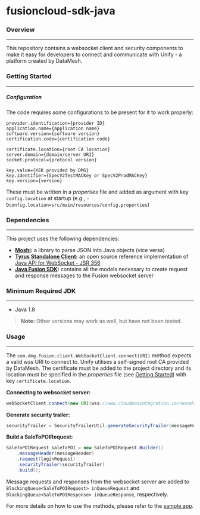 # fusioncloud-sdk-java

### Overview

***

This repository contains a websocket client and security components to make it easy for developers to connect and communicate with Unify - a platform created by DataMesh.

### Getting Started

***

##### Configuration
The code requires some configurations to be present for it to work properly:

`provider.identification={provider ID}`  
`application.name={application name}`  
`software.version={software version}`  
`certification.code={certification code}`  

`certificate.location={root CA location}`  
`server.domain={domain/server URI}`  
`socket.protocol={protocol version}`

`key.value={KEK provided by DMG}`  
`key.identifier={SpecV2TestMACKey or SpecV2ProdMACKey}`  
`key.version={version}`  

These must be written in a *properties* file and added as argument with key `config.location` at startup (e.g., `-Dconfig.location=src/main/resources/config.properties`)

### Dependencies

***

This project uses the following dependencies:  

- **[Moshi](https://github.com/square/moshi):** a library to parse JSON into Java objects (vice versa)  
- **[Tyrus Standalone Client](https://github.com/eclipse-ee4j/tyrus):** an open source reference implementation of [Java API for WebSocket - JSR 356](https://www.oracle.com/technical-resources/articles/java/jsr356.html)
- **[Java Fusion SDK](https://github.com/datameshgroup/fusionsatellite-sdk-java):** contains all the models necessary to create request and response messages to the Fusion websocket server

### Minimum Required JDK

***

- Java 1.8

> **Note:** Other versions may work as well, but have not been tested.

### Usage

***

The `com.dmg.fusion.client.WebSocketClient.connect(URI)` method expects a valid wss URI to connect to. Unify utilises a self-signed root CA provided by DataMesh. The certificate must be added to the project directory and its location must be specified in the *properties* file (see [Getting Started](#getting-started)) with key `certificate.location`.

**Connecting to websocket server:**  

```java
webSocketClient.connect(new URI(wss://www.cloudposintegration.io/nexodev));
```

**Generate security trailer:**  

```java
securityTrailer = SecurityTrailerUtil.generateSecurityTrailer(messageHeader, loginRequest, KEK);
```

**Build a SaleToPOIRequest:**  

```java
SaleToPOIRequest saleToPOI = new SaleToPOIRequest.Builder()
    .messageHeader(messageHeader)
    .request(loginRequest)
    .securityTrailer(securityTrailer)
    .build();
```

Message requests and responses from the websocket server are added to `BlockingQueue<SaleToPOIRequest> inQueueRequest` and `BlockingQueue<SaleToPOIResponse> inQueueResponse`, respectively.

For more details on how to use the methods, please refer to the [sample app](https://github.com/datameshgroup/fusioncloud-sdk-java-demo).
